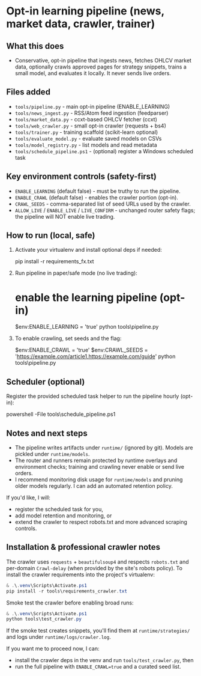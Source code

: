Opt-in learning pipeline (news, market data, crawler, trainer)
=============================================================

What this does
--------------
- Conservative, opt-in pipeline that ingests news, fetches OHLCV market data,
  optionally crawls approved pages for strategy snippets, trains a small model,
  and evaluates it locally. It never sends live orders.

Files added
-----------
- `tools/pipeline.py` - main opt-in pipeline (ENABLE_LEARNING)
- `tools/news_ingest.py` - RSS/Atom feed ingestion (feedparser)
- `tools/market_data.py` - ccxt-based OHLCV fetcher (ccxt)
- `tools/web_crawler.py` - small opt-in crawler (requests + bs4)
- `tools/trainer.py` - training scaffold (scikit-learn optional)
- `tools/evaluate_model.py` - evaluate saved models on CSVs
- `tools/model_registry.py` - list models and read metadata
- `tools/schedule_pipeline.ps1` - (optional) register a Windows scheduled task

Key environment controls (safety-first)
-------------------------------------
- `ENABLE_LEARNING` (default false) - must be truthy to run the pipeline.
- `ENABLE_CRAWL` (default false) - enables the crawler portion (opt-in).
- `CRAWL_SEEDS` - comma-separated list of seed URLs used by the crawler.
- `ALLOW_LIVE` / `ENABLE_LIVE` / `LIVE_CONFIRM` - unchanged router safety flags; the pipeline will NOT enable live trading.

How to run (local, safe)
-------------------------
1. Activate your virtualenv and install optional deps if needed:

   pip install -r requirements_fx.txt

2. Run pipeline in paper/safe mode (no live trading):

   # enable the learning pipeline (opt-in)
   $env:ENABLE_LEARNING = 'true'
   python tools\pipeline.py

3. To enable crawling, set seeds and the flag:

   $env:ENABLE_CRAWL = 'true'
   $env:CRAWL_SEEDS = 'https://example.com/article1,https://example.com/guide'
   python tools\pipeline.py

Scheduler (optional)
--------------------
Register the provided scheduled task helper to run the pipeline hourly (opt-in):

   powershell -File tools\schedule_pipeline.ps1

Notes and next steps
--------------------
- The pipeline writes artifacts under `runtime/` (ignored by git). Models are pickled under `runtime/models`.
- The router and runners remain protected by runtime overlays and environment checks; training and crawling never enable or send live orders.
- I recommend monitoring disk usage for `runtime/models` and pruning older models regularly. I can add an automated retention policy.

If you'd like, I will:
- register the scheduled task for you,
- add model retention and monitoring, or
- extend the crawler to respect robots.txt and more advanced scraping controls.

Installation & professional crawler notes
----------------------------------------
The crawler uses `requests` + `beautifulsoup4` and respects `robots.txt` and
per-domain `Crawl-delay` (when provided by the site's robots policy). To install
the crawler requirements into the project's virtualenv:

```powershell
& .\.venv\Scripts\Activate.ps1
pip install -r tools\requirements_crawler.txt
```

Smoke test the crawler before enabling broad runs:

```powershell
& .\.venv\Scripts\Activate.ps1
python tools\test_crawler.py
```

If the smoke test creates snippets, you'll find them at `runtime/strategies/` and
logs under `runtime/logs/crawler.log`.

If you want me to proceed now, I can:
- install the crawler deps in the venv and run `tools/test_crawler.py`, then
- run the full pipeline with `ENABLE_CRAWL=true` and a curated seed list.

